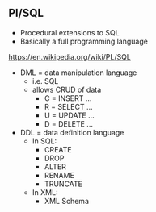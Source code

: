 ## Pl/SQL

* Procedural extensions to SQL
* Basically a full programming language

https://en.wikipedia.org/wiki/PL/SQL


* DML = data manipulation language
    * i.e. SQL
    * allows CRUD of data
        * C = INSERT ...
        * R = SELECT ...
        * U = UPDATE ...
        * D = DELETE ...
* DDL = data definition language
    * In SQL:
        * CREATE
        * DROP
        * ALTER
        * RENAME
        * TRUNCATE
    * In XML:
        * XML Schema
